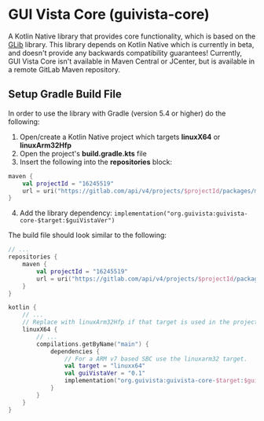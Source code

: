 # GUI Vista Core (guivista-core)

A Kotlin Native library that provides core functionality, which is based on the 
[GLib](https://developer.gnome.org/glib/) library. This library depends on Kotlin Native which is currently in beta, 
and doesn't provide any backwards compatibility guarantees! Currently, GUI Vista Core isn't available in Maven Central 
or JCenter, but is available in a remote GitLab Maven repository.


## Setup Gradle Build File

In order to use the library with Gradle (version 5.4 or higher) do the following:

1. Open/create a Kotlin Native project which targets **linuxX64** or **linuxArm32Hfp**
2. Open the project's **build.gradle.kts** file
3. Insert the following into the **repositories** block:
```kotlin
maven {
    val projectId = "16245519"
    url = uri("https://gitlab.com/api/v4/projects/$projectId/packages/maven")
}
```
4. Add the library dependency: `implementation("org.guivista:guivista-core-$target:$guiVistaVer")`

The build file should look similar to the following:
```kotlin
// ...
repositories {
    maven {
        val projectId = "16245519"
        url = uri("https://gitlab.com/api/v4/projects/$projectId/packages/maven")
    }
}

kotlin {
    // ...
    // Replace with linuxArm32Hfp if that target is used in the project.
    linuxX64 {
        // ...
        compilations.getByName("main") {
            dependencies {
                // For a ARM v7 based SBC use the linuxarm32 target.
                val target = "linuxx64"
                val guiVistaVer = "0.1"
                implementation("org.guivista:guivista-core-$target:$guiVistaVer")
            }
        }
    }
}
```
